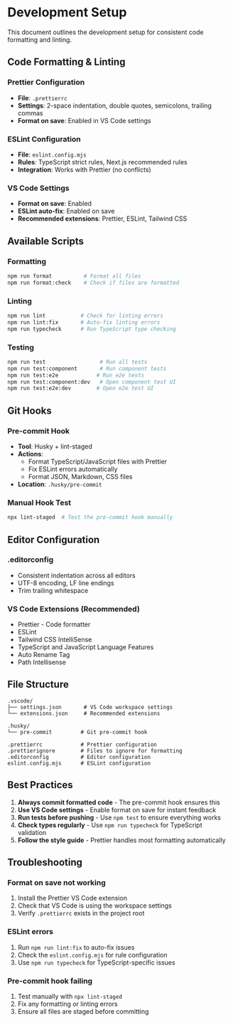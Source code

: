 # Development Setup

This document outlines the development setup for consistent code formatting and linting.

## Code Formatting & Linting

### Prettier Configuration

- **File**: `.prettierrc`
- **Settings**: 2-space indentation, double quotes, semicolons, trailing commas
- **Format on save**: Enabled in VS Code settings

### ESLint Configuration

- **File**: `eslint.config.mjs`
- **Rules**: TypeScript strict rules, Next.js recommended rules
- **Integration**: Works with Prettier (no conflicts)

### VS Code Settings

- **Format on save**: Enabled
- **ESLint auto-fix**: Enabled on save
- **Recommended extensions**: Prettier, ESLint, Tailwind CSS

## Available Scripts

### Formatting

```bash
npm run format          # Format all files
npm run format:check    # Check if files are formatted
```

### Linting

```bash
npm run lint           # Check for linting errors
npm run lint:fix       # Auto-fix linting errors
npm run typecheck      # Run TypeScript type checking
```

### Testing

```bash
npm run test                 # Run all tests
npm run test:component       # Run component tests
npm run test:e2e            # Run e2e tests
npm run test:component:dev   # Open component test UI
npm run test:e2e:dev        # Open e2e test UI
```

## Git Hooks

### Pre-commit Hook

- **Tool**: Husky + lint-staged
- **Actions**:
  - Format TypeScript/JavaScript files with Prettier
  - Fix ESLint errors automatically
  - Format JSON, Markdown, CSS files
- **Location**: `.husky/pre-commit`

### Manual Hook Test

```bash
npx lint-staged  # Test the pre-commit hook manually
```

## Editor Configuration

### .editorconfig

- Consistent indentation across all editors
- UTF-8 encoding, LF line endings
- Trim trailing whitespace

### VS Code Extensions (Recommended)

- Prettier - Code formatter
- ESLint
- Tailwind CSS IntelliSense
- TypeScript and JavaScript Language Features
- Auto Rename Tag
- Path Intellisense

## File Structure

```
.vscode/
├── settings.json       # VS Code workspace settings
└── extensions.json     # Recommended extensions

.husky/
└── pre-commit         # Git pre-commit hook

.prettierrc            # Prettier configuration
.prettierignore        # Files to ignore for formatting
.editorconfig          # Editor configuration
eslint.config.mjs      # ESLint configuration
```

## Best Practices

1. **Always commit formatted code** - The pre-commit hook ensures this
2. **Use VS Code settings** - Enable format on save for instant feedback
3. **Run tests before pushing** - Use `npm test` to ensure everything works
4. **Check types regularly** - Use `npm run typecheck` for TypeScript validation
5. **Follow the style guide** - Prettier handles most formatting automatically

## Troubleshooting

### Format on save not working

1. Install the Prettier VS Code extension
2. Check that VS Code is using the workspace settings
3. Verify `.prettierrc` exists in the project root

### ESLint errors

1. Run `npm run lint:fix` to auto-fix issues
2. Check the `eslint.config.mjs` for rule configuration
3. Use `npm run typecheck` for TypeScript-specific issues

### Pre-commit hook failing

1. Test manually with `npx lint-staged`
2. Fix any formatting or linting errors
3. Ensure all files are staged before committing
